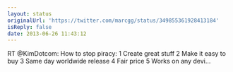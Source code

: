 ```yaml
---
layout: status
originalUrl: 'https://twitter.com/marcgg/status/349855361928413184'
isReply: false
date: 2013-06-26 11:43:12
---
```


RT @KimDotcom: How to stop piracy:
1 Create great stuff
2 Make it easy to buy
3 Same day worldwide release
4 Fair price
5 Works on any devi…
